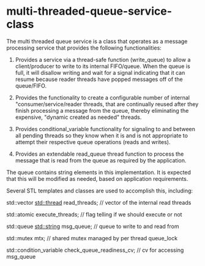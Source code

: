 # multi-threaded-queue-service-class

 The multi threaded queue service is a class that operates as a message
 processing service that provides the following functionalities:
 
 1) Provides a service via a thread-safe function (write_queue) to allow a 
 client/producer to write to its internal FIFO/queue. When the queue 
 is full, it will disallow writing and wait for a signal indicating that it 
 can resume because reader threads have popped messages off of the queue/FIFO.
 
 2) Provides the functionality to create a configurable number of internal
 "consumer/service/reader threads, that are continually reused after they
 finish processing a message from the queue, thereby eliminating the
 expensive, "dynamic created as needed" threads.
 
 3) Provides conditional_variable functionality for signaling to and between
 all pending threads so they know when it is and is not appropriate to
 attempt their respective queue operations (reads and writes).
 
 4) Provides an extendable read_queue thread function to process the message
 that is read from the queue as required by the application.
 
 The queue contains string elements in this implementation. It is expected
 that this will be modified as needed, based on application requirements.
 
 Several STL templates and classes are used to accomplish this, including:
 
 std::vector <std::thread> read_threads; // vector of the internal read threads
 
 std::atomic<bool> execute_threads;      // flag telling if we should execute or not
 
 std::queue <std::string> msg_queue;     // queue to write to and read from
 
 std::mutex mtx;                         // shared mutex managed by per thread queue_lock
 
 std::condition_variable check_queue_readiness_cv; // cv for accessing msg_queue
